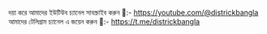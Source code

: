 দয়া করে আমাদের ইউটিউব চ্যানেল সাবস্ক্রাইব করুন 🙏:- https://youtube.com/@districkbangla
আমাদের টেলিগ্রাম চ্যানেল এ জয়েন করুন 🙏:- https://t.me/districkbangla
